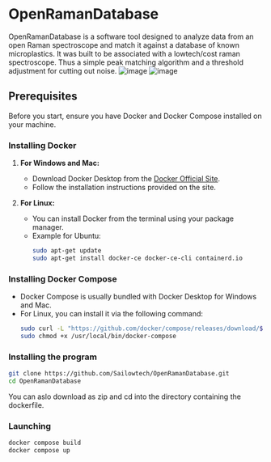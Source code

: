 # OpenRamanDatabase

OpenRamanDatabase is a software tool designed to analyze data from an open Raman spectroscope and match it against a database of known microplastics. It was built to be associated with a lowtech/cost raman spectroscope. Thus a simple peak matching algorithm and a threshold adjustment for cutting out noise.
![image](https://github.com/user-attachments/assets/ceff6078-6096-4b70-97d6-e133583c0fec)
![image](https://github.com/user-attachments/assets/9d7fb720-5e17-47dd-aabd-c0e040c956e5)

## Prerequisites

Before you start, ensure you have Docker and Docker Compose installed on your machine.

### Installing Docker

1. **For Windows and Mac:**
   - Download Docker Desktop from the [Docker Official Site](https://www.docker.com/products/docker-desktop).
   - Follow the installation instructions provided on the site.

2. **For Linux:**
   - You can install Docker from the terminal using your package manager.
   - Example for Ubuntu:
     ```bash
     sudo apt-get update
     sudo apt-get install docker-ce docker-ce-cli containerd.io
     ```

### Installing Docker Compose

- Docker Compose is usually bundled with Docker Desktop for Windows and Mac.
- For Linux, you can install it via the following command:
  ```bash
  sudo curl -L "https://github.com/docker/compose/releases/download/$(curl -s https://api.github.com/repos/docker/compose/releases/latest | grep 'tag_name' | cut -d\" -f4)/docker-compose-$(uname -s)-$(uname -m)" -o /usr/local/bin/docker-compose
  sudo chmod +x /usr/local/bin/docker-compose

### Installing the program

   ```bash
   git clone https://github.com/Sailowtech/OpenRamanDatabase.git
   cd OpenRamanDatabase
   ```
You can aslo download as zip and cd into the directory containing the dockerfile.

### Launching 

   ```bash
   docker compose build
   docker compose up
   ```

